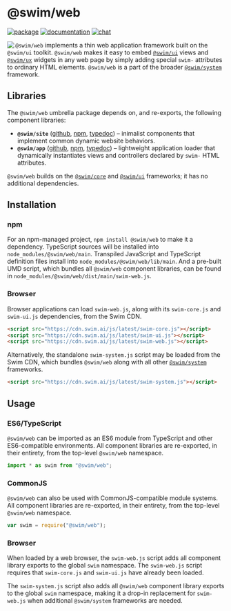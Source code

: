 # @swim/web

[![package](https://img.shields.io/npm/v/@swim/web.svg)](https://www.npmjs.com/package/@swim/web)
[![documentation](https://img.shields.io/badge/doc-TypeDoc-blue.svg)](http://docs.swim.ai/js/latest/modules/_swim_web.html)
[![chat](https://img.shields.io/badge/chat-Gitter-green.svg)](https://gitter.im/swimos/community)

<a href="https://developer.swim.ai"><img src="https://cdn.swim.ai/images/marlin-blue.svg" align="left"></a>

`@swim/web` implements a thin web application framework built on the `@swim/ui`
toolkit.  `@swim/web` makes it easy to embed [`@swim/ui`](https://www.npmjs.com/package/@swim/ui)
views and [`@swim/ux`](https://www.npmjs.com/package/@swim/ux) widgets in any
web page by simply adding special `swim-` attributes to ordinary HTML elements.
`@swim/web` is a part of the broader [`@swim/system`](https://www.npmjs.com/package/@swim/system)
framework.

## Libraries

The `@swim/web` umbrella package depends on, and re-exports, the following
component libraries:

- **`@swim/site`**
  ([github](https://github.com/swimos/swim/tree/master/swim-system-js/swim-ui-js/%40swim/site),
  [npm](https://www.npmjs.com/package/@swim/site),
  [typedoc](http://docs.swim.ai/js/latest/modules/_swim_site.html)) –
  inimalist components that implement common dynamic website behaviors.
- **`@swim/app`**
  ([github](https://github.com/swimos/swim/tree/master/swim-system-js/swim-ui-js/%40swim/app),
  [npm](https://www.npmjs.com/package/@swim/app),
  [typedoc](http://docs.swim.ai/js/latest/modules/_swim_app.html)) –
  lightweight application loader that dynamically instantiates views and
  controllers declared by `swim-` HTML attributes.

`@swim/web` builds on the [`@swim/core`](https://www.npmjs.com/package/@swim/core)
and [`@swim/ui`](https://www.npmjs.com/package/@swim/ui) frameworks; it has no
additional dependencies.

## Installation

### npm

For an npm-managed project, `npm install @swim/web` to make it a dependency.
TypeScript sources will be installed into `node_modules/@swim/web/main`.
Transpiled JavaScript and TypeScript definition files install into
`node_modules/@swim/web/lib/main`.  And a pre-built UMD script, which
bundles all `@swim/web` component libraries, can be found in
`node_modules/@swim/web/dist/main/swim-web.js`.

### Browser

Browser applications can load `swim-web.js`, along with its `swim-core.js`
and `swim-ui.js` dependencies, from the Swim CDN.

```html
<script src="https://cdn.swim.ai/js/latest/swim-core.js"></script>
<script src="https://cdn.swim.ai/js/latest/swim-ui.js"></script>
<script src="https://cdn.swim.ai/js/latest/swim-web.js"></script>
```

Alternatively, the standalone `swim-system.js` script may be loaded
from the Swim CDN, which bundles `@swim/web` along with all other
[`@swim/system`](https://www.npmjs.com/package/@swim/system) frameworks.

```html
<script src="https://cdn.swim.ai/js/latest/swim-system.js"></script>
```

## Usage

### ES6/TypeScript

`@swim/web` can be imported as an ES6 module from TypeScript and other
ES6-compatible environments.  All component libraries are re-exported,
in their entirety, from the top-level `@swim/web` namespace.

```typescript
import * as swim from "@swim/web";
```

### CommonJS

`@swim/web` can also be used with CommonJS-compatible module systems.
All component libraries are re-exported, in their entirety, from the
top-level `@swim/web` namespace.

```javascript
var swim = require("@swim/web");
```

### Browser

When loaded by a web browser, the `swim-web.js` script adds all component
library exports to the global `swim` namespace.  The `swim-web.js` script
requires that `swim-core.js` and `swim-ui.js` have already been loaded.

The `swim-system.js` script also adds all `@swim/web` component library
exports to the global `swim` namespace, making it a drop-in replacement
for `swim-web.js` when additional `@swim/system` frameworks are needed.

